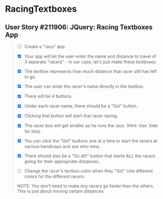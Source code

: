 RacingTextboxes
===============

User Story #211906: JQuery: Racing Textboxes App
------------------------------------------------

> - [ ] Create a "race" app.
>
> - [x] Your app will let the user enter the name and distance to travel of 3 separate
>       "racers" - in our case, let's just make these textboxes.
>
> - [x] The textbox represents how much distance that racer still has left to go.
>
> - [x] The user can enter the racer's name directly in the textbox.
>
> - [x] There will be 4 buttons.
>
> - [x] Under each racer name, there should be a "Go!" button.
> - [x] Clicking that button will start that racer racing.
> - [x] The racer box will get smaller as he runs the race. (Hint: Use .hide for this).
> - [x] You can click the "Go!" buttons one at a time to start the racers at various
>       handicaps and see who wins.
>
> - [x] There should also be a "Go All!" button that starts ALL the racers going for
>       their appropriate distances.
>
> - [ ] Change the racer's textbox color when they "Go!" Use different colors for the
>       different racers.
>
> NOTE: You don't need to make any racers go faster than the others. This is just about
> moving certain distances.
